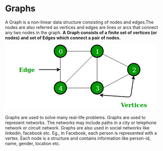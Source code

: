# Graphs

A Graph is a non-linear data structure consisting of nodes and edges.The nodes are also referred as vertices and edges are lines or arcs that connect any two nodes in the graph. **A Graph consists of a finite set of vertices \(or nodes\) and set of Edges which connect a pair of nodes.**

![](../../.gitbook/assets/image%20%2817%29.png)

Graphs are used to solve many real-life problems. Graphs are used to represent networks. The networks may include paths in a city or telephone network or circuit network. Graphs are also used in social networks like linkedin, facebook etc. Eg., In Facebook, each person is represented with a vertex. Each node is a structure and contains information like person-id, name, gender, location etc.





